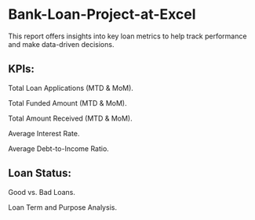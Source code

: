 # Bank-Loan-Project-at-Excel
This report offers insights into key loan metrics to help track performance and make data-driven decisions.
## KPIs: 

Total Loan Applications (MTD &amp; MoM).

Total Funded Amount (MTD &amp; MoM).

Total Amount Received (MTD &amp; MoM).

Average Interest Rate.

Average Debt-to-Income Ratio.
## Loan Status:

Good vs. Bad Loans.

Loan Term and Purpose Analysis.
